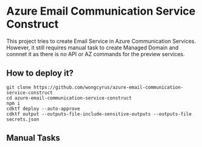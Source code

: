# Azure Email Communication Service Construct
This project tries to create Email Service in Azure Communication Services. However, it still requires manual task to create Managed Domain and connnet it as there is no API or AZ commands for the preview services.


## How to deploy it?

```
git clone https://github.com/wongcyrus/azure-email-communication-service-construct
cd azure-email-communication-service-construct
npm i 
cdktf deploy --auto-approve
cdktf output --outputs-file-include-sensitive-outputs --outputs-file secrets.json
```

## Manual Tasks